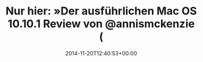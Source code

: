 ---
retweeted: false
source: <a href="http://twitter.com" rel="nofollow">Twitter Web Client</a>
entities:
  hashtags: []
  symbols: []
  user_mentions:
  - name: Daniel Lohse
    screen_name: annismckenzie
    indices:
    - '55'
    - '69'
    id_str: '8489592'
    id: '8489592'
  urls:
  - url: http://t.co/a2j2x31ORd
    expanded_url: http://i.imgur.com/WiGcDIF.png
    display_url: i.imgur.com/WiGcDIF.png
    indices:
    - '73'
    - '95'
display_text_range:
- '0'
- '95'
favorite_count: '3'
id_str: '535412462086938624'
truncated: false
retweet_count: '2'
id: '535412462086938624'
possibly_sensitive: false
created_at: Thu Nov 20 12:40:53 +0000 2014
favorited: false
full_text: 'Nur hier: »Der ausführlichen Mac OS 10.10.1 Review von [@annismckenzie](https://twitter.com/annismckenzie)«
  –'
lang: de
quote_url: http://i.imgur.com/WiGcDIF.png
tags:
- pesos/twitter
date: '2014-11-20T12:40:53+00:00'
src: https://twitter.com/bascht/status/535412462086938624
original_url: https://twitter.com/bascht/status/535412462086938624
type: twitter_tweet
text: 'Nur hier: »Der ausführlichen Mac OS 10.10.1 Review von [@annismckenzie](https://twitter.com/annismckenzie)«
  –'
title: 'Nur hier: »Der ausführlichen Mac OS 10.10.1 Review von @annismckenzie ('

---